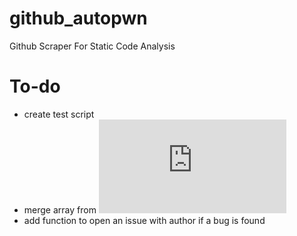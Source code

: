 # github_autopwn
Github Scraper For Static Code Analysis

# To-do
- create test script
- merge array from ![Vulny-Code-Static-Analysis](https://github.com/swisskyrepo/Vulny-Code-Static-Analysis/blob/master/indicators.py)
- add function to open an issue with author if a bug is found
